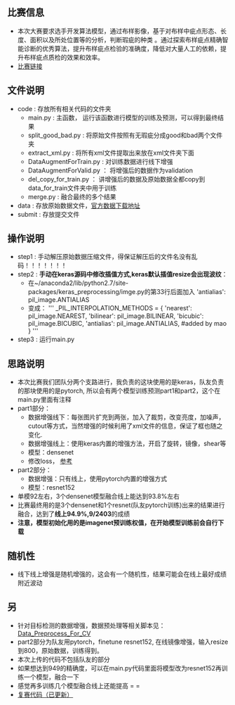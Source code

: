 ## 比赛信息
- 本次大赛要求选手开发算法模型，通过布样影像，基于对布样中疵点形态、长度、面积以及所处位置等的分析，判断瑕疵的种类 。通过探索布样疵点精确智能诊断的优秀算法，提升布样疵点检验的准确度，降低对大量人工的依赖，提升布样疵点质检的效果和效率。
- [比赛链接](https://tianchi.aliyun.com/competition/information.htm?spm=5176.100067.5678.2.70731756uJzvoZ&raceId=231666)

## 文件说明
- code : 存放所有相关代码的文件夹
    - main.py :  主函数， 运行该函数进行模型的训练及预测，可以得到最终结果
    - split_good_bad.py : 将原始文件按照有无瑕疵分成good和bad两个文件夹
    - extract_xml.py : 将所有xml文件提取出来放在xml文件夹下面
    - DataAugmentForTrain.py : 对训练数据进行线下增强
    - DataAugmentForValid.py ： 将增强后的数据作为validation
    - del_copy_for_train.py ： 讲增强后的数据及原始数据全都copy到data_for_train文件夹中用于训练
    - merge.py : 融合最终的多个结果
- data : 存放原始数据文件，[官方数据下载地址](https://tianchi.aliyun.com/competition/information.htm?spm=5176.11165261.5678.2.164f419dba7Pjd&raceId=231666)
- submit : 存放提交文件

## 操作说明
- step1 : 手动解压原始数据压缩文件，得保证解压后的文件名没有乱码！！！！！！！
- step2 : **手动在keras源码中修改插值方式,keras默认插值resize会出现波纹**：
    - 在~/anaconda2/lib/python2.7/site-packages/keras_preprocessing/imge.py的第33行后面加入 'antialias': pil_image.ANTIALIAS
    - 变成：
        '''
	_PIL_INTERPOLATION_METHODS = {
		'nearest': pil_image.NEAREST,
		'bilinear': pil_image.BILINEAR,
		'bicubic': pil_image.BICUBIC,
		'antialias': pil_image.ANTIALIAS,   #added by mao
	    }
        '''
- step3 : 运行main.py

## 思路说明
- 本次比赛我们团队分两个支路进行，我负责的这块使用的是keras，队友负责的那块使用的是pytorch, 所以会有两个模型训练预测part1和part2，这个在main.py里面有注释
- part1部分：
    - 数据增强线下：每张图片扩充到两张，加入了裁剪，改变亮度，加噪声，cutout等方式，当然增强的时候利用了xml文件的信息，保证了框也随之变化. 
    - 数据增强线上：使用keras内置的增强方法，开启了旋转，镜像，shear等
    - 模型：densenet
    - 修改loss， [参考](https://spaces.ac.cn/archives/4493)
- part2部分：
    - 数据增强：只有线上，使用pytorch内置的增强方式
    - 模型：resnet152
- 单模92左右，3个densenet模型融合线上能达到93.8%左右
- 比赛最终用的是3个densenet和1个resnet(队友pytorch训练)出来的结果进行融合，达到了**线上94.9%,9/2403**的成绩
- **注意，模型初始化用的是imagenet预训练权值，在开始模型训练前会自行下载**

## 随机性
- 线下线上增强是随机增强的，这会有一个随机性，结果可能会在线上最好成绩附近波动

## 另
- 针对目标检测的数据增强，数据预处理等相关脚本见：[Data_Preprocess_For_CV](https://github.com/maozezhong/Data_Preprocess_For_CV)
- part2部分为队友用pytorch，finetune resnet152, 在线镜像增强，输入resize到800，原始数据，训练得到。
- 本次上传的代码不包括队友的部分
- 如果想达到949的精确度，可以在main.py代码里面将模型改为resnet152再训练一个模型，融合一下
- 感觉再多训练几个模型融合线上还能提高 = =
- [复赛代码（已更新）](https://github.com/maozezhong/TIANCHI_XUELANG_AI_2)
